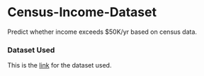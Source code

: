 # Census-Income-Dataset
 Predict whether income exceeds $50K/yr based on census data.<br>
 ### Dataset Used<br>
 This is the [link](https://archive.ics.uci.edu/ml/datasets/census+income) for the dataset used.
